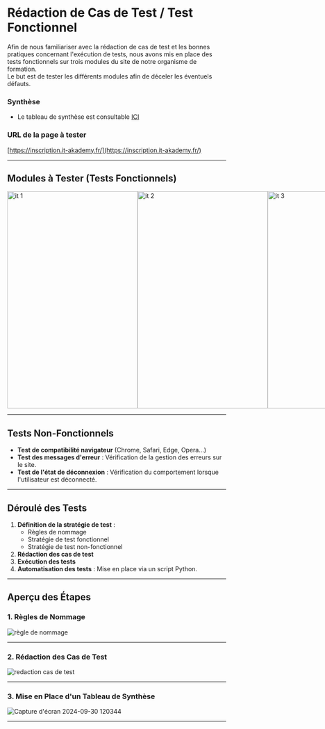# Rédaction de Cas de Test / Test Fonctionnel

Afin de nous familiariser avec la rédaction de cas de test et les bonnes pratiques concernant l'exécution de tests, nous avons mis en place des tests fonctionnels sur trois modules du site de notre organisme de formation.  
Le but est de tester les différents modules afin de déceler les éventuels défauts.

### Synthèse
- Le tableau de synthèse est consultable [ICI](https://docs.google.com/spreadsheets/d/1Jrd9wfgYacOR8oP4kxeDFXGI0FDILyfVdYa4s2JK7Ac/edit?gid=0#gid=0)

### URL de la page à tester
[https://inscription.it-akademy.fr/](https://inscription.it-akademy.fr/)

---

## Modules à Tester (Tests Fonctionnels)

<div style="display: flex; justify-content: space-between;">
  <img src="https://github.com/user-attachments/assets/8f8de54c-f680-4f8f-b667-df121406eb76" alt="it 1" width="300px" height="500px" />
  <img src="https://github.com/user-attachments/assets/b8a0fe56-a97a-481e-acde-f809c3676aad" alt="it 2" width="300px" height="500px" />
  <img src="https://github.com/user-attachments/assets/94d01e9e-f14c-4da7-8961-702059cb6b7a" alt="it 3" width="300px" height="500px" />
</div>






---

## Tests Non-Fonctionnels
- **Test de compatibilité navigateur** (Chrome, Safari, Edge, Opera...)
- **Test des messages d'erreur** : Vérification de la gestion des erreurs sur le site.
- **Test de l'état de déconnexion** : Vérification du comportement lorsque l'utilisateur est déconnecté.

---

## Déroulé des Tests
1. **Définition de la stratégie de test** :
   - Règles de nommage
   - Stratégie de test fonctionnel
   - Stratégie de test non-fonctionnel
2. **Rédaction des cas de test**
3. **Exécution des tests**
4. **Automatisation des tests** : Mise en place via un script Python.

---

## Aperçu des Étapes

### 1. Règles de Nommage

![règle de nommage](https://github.com/user-attachments/assets/fc011198-169a-4130-9679-8f879cfc1cf7)

---

### 2. Rédaction des Cas de Test

![redaction cas de test](https://github.com/user-attachments/assets/d89506f8-7228-45ac-a229-1cedc4e21682)

---

### 3. Mise en Place d'un Tableau de Synthèse

![Capture d'écran 2024-09-30 120344](https://github.com/user-attachments/assets/40f559d8-61e9-4076-a16b-37b2eed9f6f0)

---


